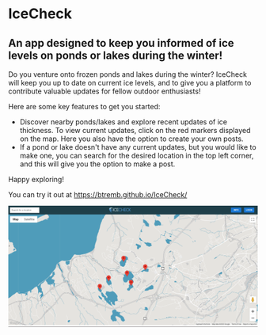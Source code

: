 # IceCheck

## An app designed to keep you informed of ice levels on ponds or lakes during the winter!

Do you venture onto frozen ponds and lakes during the winter? IceCheck will keep you up to date on current ice levels, and to give you a platform to contribute valuable updates for fellow outdoor enthusiasts!

Here are some key features to get you started:
* Discover nearby ponds/lakes and explore recent updates of ice thickness. To view current updates, click on the red markers displayed on the map. Here you also have the option to create your own posts.
* If a pond or lake doesn't have any current updates, but you would like to make one, you can search for the desired location in the top left corner, and this will give you the option to make a post.
  
Happy exploring!

You can try it out at https://btremb.github.io/IceCheck/



![](Public/IceCheckScreenshot.png)
